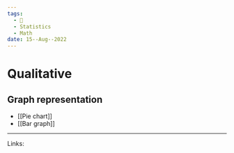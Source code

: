 ```yaml
---
tags:
  - 🌱
  - Statistics
  - Math
date: 15--Aug--2022
---
```


# Qualitative

## Graph representation
- [[Pie chart]]
- [[Bar graph]]

---
Links: 